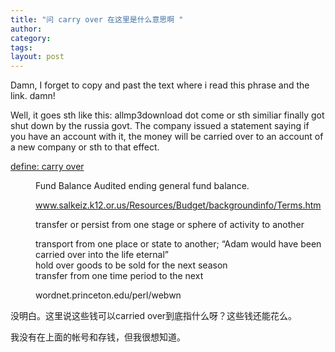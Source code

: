 ```yaml
---
title: "问 carry over 在这里是什么意思啊 "
author:
category: 
tags: 
layout: post
---
```

Damn, I forget to copy and past the text where i read this phrase and the link. damn!

Well, it goes sth like this: allmp3download dot come or sth similiar finally got shut down by the russia govt. The company issued a statement saying if you have an account with it, the money will be carried over to an account of a new company or sth to that effect.

<dl>

<dt><a href="http://www.google.com/search?hl=en&newwindow=1&q=define%3Acarry+over&btnG=Search">define: carry over</a></dt>

<dd>

Fund Balance Audited ending general fund balance.

www.salkeiz.k12.or.us/Resources/Budget/backgroundinfo/Terms.htm

</dd>

<dd>

transfer or persist from one stage or sphere of activity to another

</dd>

<dd>transport from one place or state to another; “Adam would have been carried over into the life eternal”</dd>

<dd>hold over goods to be sold for the next season</dd>

<dd>transfer from one time period to the next

wordnet.princeton.edu/perl/webwn</dd>

</dl>

没明白。这里说这些钱可以carried over到底指什么呀？这些钱还能花么。

我没有在上面的帐号和存钱，但我很想知道。

